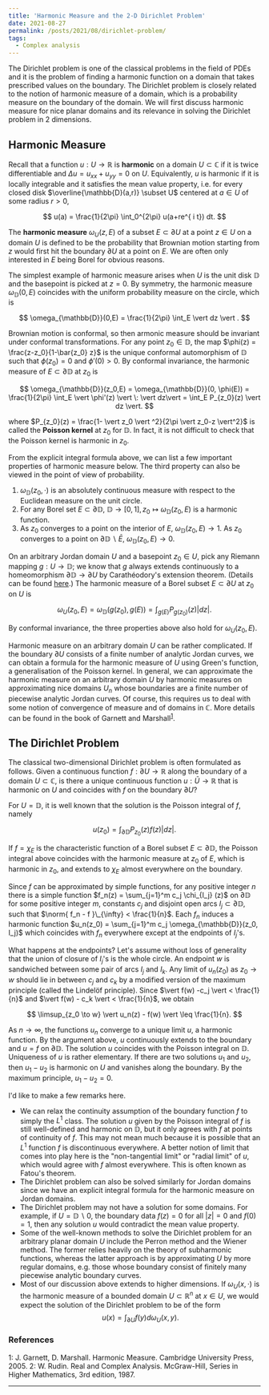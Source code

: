 ```yaml
---
title: 'Harmonic Measure and the 2-D Dirichlet Problem'
date: 2021-08-27
permalink: /posts/2021/08/dirichlet-problem/
tags:
  - Complex analysis
---
```


The Dirichlet problem is one of the classical problems in the field of PDEs and it is the problem of finding a harmonic function on a domain that takes prescribed values on the boundary. The Dirichlet problem is closely related to the notion of harmonic measure of a domain, which is a probability measure on the boundary of the domain. We will first discuss harmonic measure for nice planar domains and its relevance in solving the Dirichlet problem in 2 dimensions.

## Harmonic Measure

Recall that a function $u : U \to \mathbb{R}$ is **harmonic** on a domain $U \subset \mathbb{C}$ if it is twice differentiable and $\Delta u = u_{xx} + u_{yy} = 0$ on $U$. Equivalently, $u$ is harmonic if it is locally integrable and it satisfies the mean value property, i.e. for every closed disk $\overline{\mathbb{D}(a,r)} \subset U$ centered at $a \in U$ of some radius $r>0$,

$$
u(a) = \frac{1}{2\pi} \int_0^{2\pi} u(a+re^{ i t}) dt.
$$

The **harmonic measure** $\omega_U(z,E)$ of a subset $E \subset \partial U$ at a point $z \in U$ on a domain $U$ is defined to be the probability that Brownian motion starting from $z$ would first hit the boundary $\partial U$ at a point on $E$. We are often only interested in $E$ being Borel for obvious reasons.

The simplest example of harmonic measure arises when $U$ is the unit disk $\mathbb{D}$ and the basepoint is picked at $z=0$. By symmetry, the harmonic measure $\omega_{\mathbb{D}}(0,E)$ coincides with the uniform probability measure on the circle, which is

$$
\omega_{\mathbb{D}}(0,E) = \frac{1}{2\pi} \int_E \vert dz \vert .
$$

Brownian motion is conformal, so then armonic measure should be invariant under conformal transformations. For any point $z_0 \in \mathbb{D}$, the map $\phi(z) = \frac{z-z_0}{1-\bar{z_0} z}$ is the unique conformal automorphism of $\mathbb{D}$ such that $\phi(z_0) =0$ and $\phi'(0) >0$. By conformal invariance, the harmonic measure of $E \subset \partial \mathbb{D}$ at $z_0$ is

$$
\omega_{\mathbb{D}}(z_0,E) = \omega_{\mathbb{D}}(0, \phi(E)) = \frac{1}{2\pi} \int_E \vert \phi'(z) \vert \: \vert dz\vert = \int_E P_{z_0}(z) \vert dz \vert.
$$

where $P_{z_0}(z) = \frac{1- \vert z_0 \vert ^2}{2\pi \vert z_0-z \vert^2}$ is called the **Poisson kernel** at $z_0$ for $\mathbb{D}$. In fact, it is not difficult to check that the Poisson kernel is harmonic in $z_0$.

From the explicit integral formula above, we can list a few important properties of harmonic measure below. The third property can also be viewed in the point of view of probability.
1. $\omega_{\mathbb{D}} (z_0, \cdot)$ is an absolutely continuous measure with respect to the Euclidean measure on the unit circle.
2. For any Borel set $E \subset \partial \mathbb{D}$, $\mathbb{D} \to [0,1], z_0 \mapsto \omega_{\mathbb{D}}(z_0,E)$ is a harmonic function.
3. As $z_0$ converges to a point on the interior of $E$, $\omega_{\mathbb{D}}(z_0,E) \to 1$. As $z_0$ converges to a point on $\partial\mathbb{D} \backslash \bar{E}$, $\omega_{\mathbb{D}}(z_0,E) \to 0$.

On an arbitrary Jordan domain $U$ and a basepoint $z_0 \in U$, pick any Riemann mapping $g : U \to \mathbb{D}$; we know that $g$ always extends continuously to a homeomorphism $\partial \mathbb{D} \to \partial U$ by Carathéodory's extension theorem. (Details can be found [here](/posts/2020/08/continuous-extension-of-riemann-mappings-and-local-connectivity/).) The harmonic measure of a Borel subset $E \subset \partial U$ at $z_0$ on $U$ is

$$
\omega_{U} (z_0, E) = \omega_{\mathbb{D}} (g(z_0), g(E)) = \int_{g(E)} P_{g(z_0)}(z) \vert dz\vert.
$$

By conformal invariance, the three properties above also hold for $\omega_{U} (z_0, E)$.

Harmonic measure on an arbitrary domain $U$ can be rather complicated. If the boundary $\partial U$ consists of a finite number of analytic Jordan curves, we can obtain a formula for the harmonic measure of $U$ using Green's function, a generalisation of the Poisson kernel. In general, we can approximate the harmonic measure on an arbitrary domain $U$ by harmonic measures on approximating nice domains $U_n$ whose boundaries are a finite number of piecewise analytic Jordan curves. Of course, this requires us to deal with some notion of convergence of measure and of domains in $\mathbb{C}$. More details can be found in the book of Garnett and Marshall<sup>[1](#fn1)</sup>.

## The Dirichlet Problem

The classical two-dimensional Dirichlet problem is often formulated as follows. Given a continuous function $f: \partial U \to \mathbb{R}$ along the boundary of a domain $U \subset \mathbb{C}$, is there a unique continuous function $u : \bar{U} \to \mathbb{R}$ that is harmonic on $U$ and coincides with $f$ on the boundary $\partial U$?

For $U = \mathbb{D}$, it is well known that the solution is the Poisson integral of $f$, namely

$$
u(z_0) = \int_{\partial\mathbb{D}} P_{z_0}(z) f(z) \vert dz\vert.
$$

If $f = \chi_E$ is the characteristic function of a Borel subset $E\subset \partial \mathbb{D}$, the Poisson integral above coincides with the harmonic measure at $z_0$ of $E$, which is harmonic in $z_0$, and extends to $\chi_E$ almost everywhere on the boundary.

Since $f$ can be approximated by simple functions, for any positive integer $n$ there is a simple function $f_n(z) = \sum_{j=1}^m c_j \chi_{I_j} (z)$ on $\partial \mathbb{D}$ for some positive integer $m$, constants $c_j$ and disjoint open arcs $I_j \subset \partial \mathbb{D}$, such that $\norm{ f_n - f }\_{\infty} < \frac{1}{n}$. Each $f_n$ induces a harmonic function $u_n(z_0) = \sum_{j=1}^m c_j \omega_{\mathbb{D}}(z_0, I_j)$ which coincides with $f_n$ everywhere except at the endpoints of $I_j$'s.

What happens at the endpoints? Let's assume without loss of generality that the union of closure of $I_j$'s is the whole circle. An endpoint $w$ is sandwiched between some pair of arcs $I_j$ and $I_k$. Any limit of $u_n(z_0)$ as $z_0\to w$ should lie in between $c_j$ and $c_k$ by a modified version of the maximum principle (called the Lindelöf principle). Since $\vert f(w) -c_j \vert < \frac{1}{n}$ and $\vert f(w) - c_k \vert < \frac{1}{n}$, we obtain

$$
\limsup_{z_0 \to w} \vert u_n(z) - f(w) \vert \leq \frac{1}{n}.
$$

As $n \to \infty$, the functions $u_n$ converge to a unique limit $u$, a harmonic function. By the argument above, $u$ continuously extends to the boundary and $u=f$ on $\partial \mathbb{D}$. The solution $u$ coincides with the Poisson integral on $\mathbb{D}$. Uniqueness of $u$ is rather elementary. If there are two solutions $u_1$ and $u_2$, then $u_1 - u_2$ is harmonic on $U$ and vanishes along the boundary. By the maximum principle, $u_1 - u_2 = 0$.

I'd like to make a few remarks here.
* We can relax the continuity assumption of the boundary function $f$ to simply the $L^1$ class. The solution $u$ given by the Poisson integral of $f$ is still well-defined and harmonic on $\mathbb{D}$, but it only agrees with $f$ at points of continuity of $f$. This may not mean much because it is possible that an $L^1$ function $f$ is discontinuous everywhere. A better notion of limit that comes into play here is the "non-tangential limit" or "radial limit" of $u$, which would agree with $f$ almost everywhere. This is often known as Fatou's theorem.
* The Dirichlet problem can also be solved similarly for Jordan domains since we have an explicit integral formula for the harmonic measure on Jordan domains.
* The Dirichlet problem may not have a solution for some domains. For example, if $U = \mathbb{D} \backslash {0}$, the boundary data $f(z) = 0$ for all $\vert z \vert =0$ and $f(0) = 1$, then any solution $u$ would contradict the mean value property.
* Some of the well-known methods to solve the Dirichlet problem for an arbitrary planar domain $U$ include the Perron method and the Wiener method. The former relies heavily on the theory of subharmonic functions, whereas the latter approach is by approximating $U$ by more regular domains, e.g. those whose boundary consist of finitely many piecewise analytic boundary curves.
* Most of our discussion above extends to higher dimensions. If $\omega_U (x, \cdot)$ is the harmonic measure of a bounded domain $U \subset \mathbb{R}^n$ at $x \in U$, we would expect the solution of the Dirichlet problem to be of the form
$$
u(x) = \int_{\partial U} f(y) d\omega_U(x,y).
$$

### References
<a name="fn1">1</a>: J. Garnett, D. Marshall. Harmonic Measure. Cambridge University Press, 2005.
<a name="fn2">2</a>: W. Rudin. Real and Complex Analysis. McGraw-Hill, Series in Higher Mathematics, 3rd edition, 1987.

------
